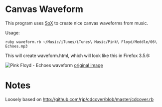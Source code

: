 # Canvas Waveform

This program uses [SoX](http://sox.sourceforge.net/) to create nice canvas waveforms from music.

Usage:

    ruby waveform.rb ~/Music/iTunes/iTunes\ Music/Pink\ Floyd/Meddle/06\ Echoes.mp3

This will create waveform.html, which will look like this in Firefox 3.5.6:

![Pink Floyd - Echoes waveform](http://imgur.com/tqKZ8l.png)
[original image](http://imgur.com/tqKZ8.png)

# Notes

Loosely based on http://github.com/rjp/cdcover/blob/master/cdcover.rb
